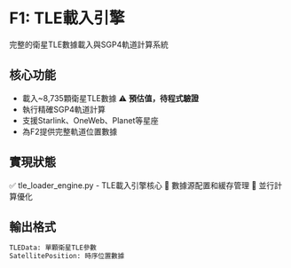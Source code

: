 # F1: TLE載入引擎

完整的衛星TLE數據載入與SGP4軌道計算系統

## 核心功能
- 載入~8,735顆衛星TLE數據 ⚠️ **預估值，待程式驗證**
- 執行精確SGP4軌道計算
- 支援Starlink、OneWeb、Planet等星座
- 為F2提供完整軌道位置數據

## 實現狀態
✅ tle_loader_engine.py - TLE載入引擎核心
🔄 數據源配置和緩存管理
🔄 並行計算優化

## 輸出格式
```python
TLEData: 單顆衛星TLE參數
SatellitePosition: 時序位置數據
```